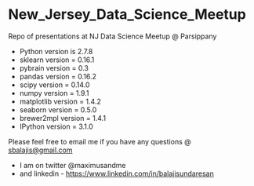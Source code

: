 # New_Jersey_Data_Science_Meetup

Repo of presentations at NJ Data Science Meetup @ Parsippany

- Python version is 2.7.8
- sklearn version = 0.16.1
- pybrain version = 0.3
- pandas version = 0.16.2
- scipy version = 0.14.0
- numpy version = 1.9.1
- matplotlib version = 1.4.2
- seaborn version = 0.5.0
- brewer2mpl version = 1.4.1
- IPython version = 3.1.0


Please feel free to email me if you have any questions @ sbalajis@gmail.com
- I am on twitter @maximusandme
- and linkedin - https://www.linkedin.com/in/balajisundaresan
